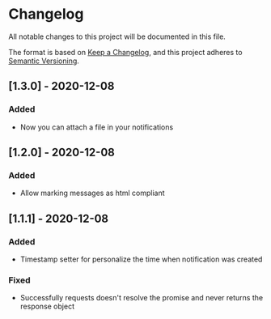 # Changelog
All notable changes to this project will be documented in this file.

The format is based on [Keep a Changelog](https://keepachangelog.com/en/1.0.0/),
and this project adheres to [Semantic Versioning](https://semver.org/spec/v2.0.0.html).

## [1.3.0] - 2020-12-08
### Added
- Now you can attach a file in your notifications

## [1.2.0] - 2020-12-08
### Added
- Allow marking messages as html compliant

## [1.1.1] - 2020-12-08
### Added
- Timestamp setter for personalize the time when notification was created

### Fixed
- Successfully requests doesn't resolve the promise and never returns the response object
